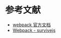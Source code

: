 # 参考文献

- [webpack 官方文档](https://webpack.js.org/configuration/)
- [Webpack - survivejs](https://survivejs.com/webpack/foreword/)